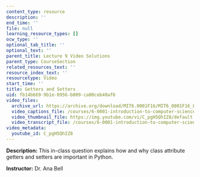 ```yaml
---
content_type: resource
description: ''
end_time: ''
file: null
learning_resource_types: []
ocw_type: ''
optional_tab_title: ''
optional_text: ''
parent_title: Lecture 9 Video Solutions
parent_type: CourseSection
related_resources_text: ''
resource_index_text: ''
resourcetype: Video
start_time: ''
title: Getters and Setters
uid: fb14b669-9b1e-0956-b009-ca00ceb48af6
video_files:
  archive_url: https://archive.org/download/MIT6.0001F16/MIT6_0001F16_Lecture_09_exercise_01_300k.mp4
  video_captions_file: /courses/6-0001-introduction-to-computer-science-and-programming-in-python-fall-2016/cbac1017c6e457f29d1564d3bfc73988_C_pgH5QhIZ8.vtt
  video_thumbnail_file: https://img.youtube.com/vi/C_pgH5QhIZ8/default.jpg
  video_transcript_file: /courses/6-0001-introduction-to-computer-science-and-programming-in-python-fall-2016/af786579cb33634aecc4dbc2c6cc4b86_C_pgH5QhIZ8.pdf
video_metadata:
  youtube_id: C_pgH5QhIZ8
---
```


**Description:** This in-class question explains how and why class attribute getters and setters are important in Python.

**Instructor:** Dr. Ana Bell